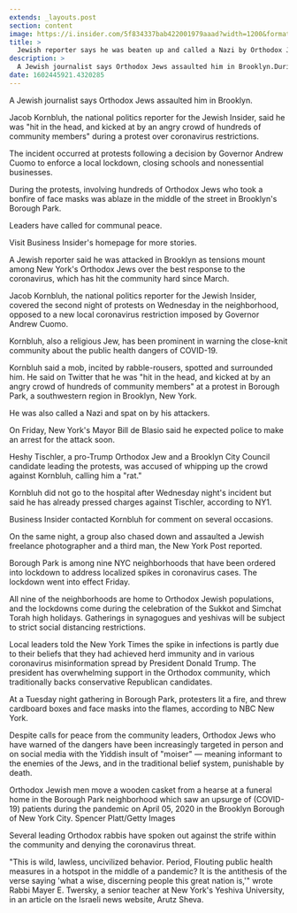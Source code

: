 ```yaml
--- 
extends: _layouts.post 
section: content 
image: https://i.insider.com/5f834337bab422001979aaad?width=1200&format=jpeg 
title: > 
  Jewish reporter says he was beaten up and called a Nazi by Orthodox Jews in New York City amid tensions over new coronavirus lockdowns 
description: > 
  A Jewish journalist says Orthodox Jews assaulted him in Brooklyn.During the protests, involving hundreds of Orthodox Jews who took a bonfire of face masks was ablaze in the middle of the street in Brooklyn's Borough Park.Borough Park is among nine NYC neighborhoods that have been ordered into lockdown to address localized spikes in coronavirus cases.All nine of the neighborhoods are home to Orthodox Jewish populations, and the lockdowns come during the celebration of the Sukkot and Simchat Torah high holidays.The president has overwhelming support in the Orthodox community, which traditionally backs conservative Republican candidates. 
date: 1602445921.4320285 
--- 
```

A Jewish journalist says Orthodox Jews assaulted him in Brooklyn.

Jacob Kornbluh, the national politics reporter for the Jewish Insider, said he was "hit in the head, and kicked at by an angry crowd of hundreds of community members" during a protest over coronavirus restrictions.

The incident occurred at protests following a decision by Governor Andrew Cuomo to enforce a local lockdown, closing schools and nonessential businesses.

During the protests, involving hundreds of Orthodox Jews who took a bonfire of face masks was ablaze in the middle of the street in Brooklyn's Borough Park.

Leaders have called for communal peace.

Visit Business Insider's homepage for more stories.

A Jewish reporter said he was attacked in Brooklyn as tensions mount among New York's Orthodox Jews over the best response to the coronavirus, which has hit the community hard since March.

Jacob Kornbluh, the national politics reporter for the Jewish Insider, covered the second night of protests on Wednesday in the neighborhood, opposed to a new local coronavirus restriction imposed by Governor Andrew Cuomo.

Kornbluh, also a religious Jew, has been prominent in warning the close-knit community about the public health dangers of COVID-19.

Kornbluh said a mob, incited by rabble-rousers, spotted and surrounded him. He said on Twitter that he was "hit in the head, and kicked at by an angry crowd of hundreds of community members" at a protest in Borough Park, a southwestern region in Brooklyn, New York.

He was also called a Nazi and spat on by his attackers.

On Friday, New York's Mayor Bill de Blasio said he expected police to make an arrest for the attack soon.

Heshy Tischler, a pro-Trump Orthodox Jew and a Brooklyn City Council candidate leading the protests, was accused of whipping up the crowd against Kornbluh, calling him a "rat."

Kornbluh did not go to the hospital after Wednesday night's incident but said he has already pressed charges against Tischler, according to NY1.

Business Insider contacted Kornbluh for comment on several occasions.

On the same night, a group also chased down and assaulted a Jewish freelance photographer and a third man, the New York Post reported.

Borough Park is among nine NYC neighborhoods that have been ordered into lockdown to address localized spikes in coronavirus cases. The lockdown went into effect Friday.

All nine of the neighborhoods are home to Orthodox Jewish populations, and the lockdowns come during the celebration of the Sukkot and Simchat Torah high holidays. Gatherings in synagogues and yeshivas will be subject to strict social distancing restrictions.

Local leaders told the New York Times the spike in infections is partly due to their beliefs that they had achieved herd immunity and in various coronavirus misinformation spread by President Donald Trump. The president has overwhelming support in the Orthodox community, which traditionally backs conservative Republican candidates.

At a Tuesday night gathering in Borough Park, protesters lit a fire, and threw cardboard boxes and face masks into the flames, according to NBC New York.

Despite calls for peace from the community leaders, Orthodox Jews who have warned of the dangers have been increasingly targeted in person and on social media with the Yiddish insult of "moiser" — meaning informant to the enemies of the Jews, and in the traditional belief system, punishable by death.

Orthodox Jewish men move a wooden casket from a hearse at a funeral home in the Borough Park neighborhood which saw an upsurge of (COVID-19) patients during the pandemic on April 05, 2020 in the Brooklyn Borough of New York City. Spencer Platt/Getty Images

Several leading Orthodox rabbis have spoken out against the strife within the community and denying the coronavirus threat.

"This is wild, lawless, uncivilized behavior. Period, Flouting public health measures in a hotspot in the middle of a pandemic? It is the antithesis of the verse saying 'what a wise, discerning people this great nation is,'" wrote Rabbi Mayer E. Twersky, a senior teacher at New York's Yeshiva University, in an article on the Israeli news website, Arutz Sheva.